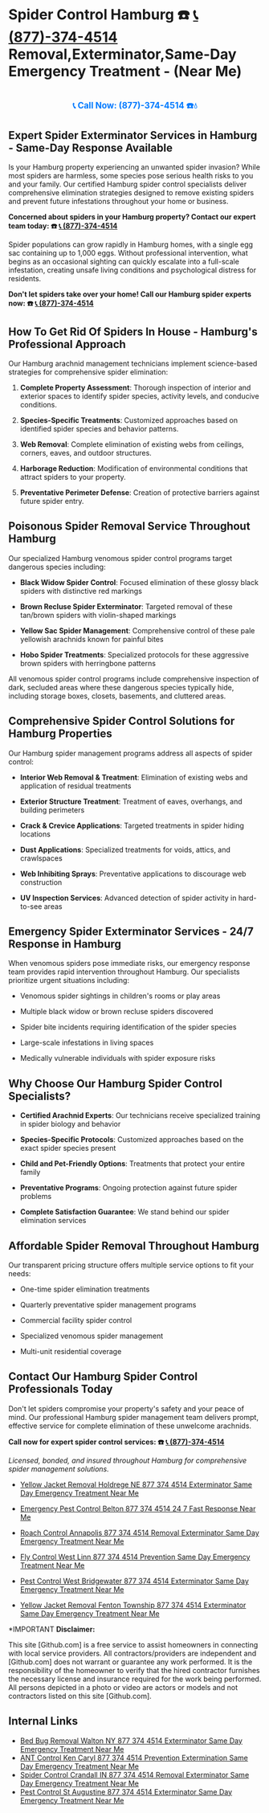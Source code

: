 # Spider Control Hamburg ☎️ [📞 (877)-374-4514](https://pest-control-4514.netlify.app) Removal,Exterminator,Same-Day Emergency Treatment - (Near Me)
# 

<p align="center" style="font-size: 1.2em; font-weight: bold; margin: 20px 0;">
  <a href="https://pest-control-4514.netlify.app" target="_blank" style="color: #007BFF; text-decoration: none;">📞 Call Now: (877)-374-4514 ☎️💧</a>
</p>

## Expert Spider Exterminator Services in Hamburg - Same-Day Response Available

Is your Hamburg property experiencing an unwanted spider invasion? While most spiders are harmless, some species pose serious health risks to you and your family. Our certified Hamburg spider control specialists deliver comprehensive elimination strategies designed to remove existing spiders and prevent future infestations throughout your home or business.

**Concerned about spiders in your Hamburg property? Contact our expert team today: ☎️ [📞 (877)-374-4514](https://pest-control-4514.netlify.app)**

Spider populations can grow rapidly in Hamburg homes, with a single egg sac containing up to 1,000 eggs. Without professional intervention, what begins as an occasional sighting can quickly escalate into a full-scale infestation, creating unsafe living conditions and psychological distress for residents.

**Don't let spiders take over your home! Call our Hamburg spider experts now: ☎️ [📞 (877)-374-4514](https://pest-control-4514.netlify.app)**

## How To Get Rid Of Spiders In House - Hamburg's Professional Approach

Our Hamburg arachnid management technicians implement science-based strategies for comprehensive spider elimination:

1. **Complete Property Assessment**: Thorough inspection of interior and exterior spaces to identify spider species, activity levels, and conducive conditions.

2. **Species-Specific Treatments**: Customized approaches based on identified spider species and behavior patterns.

3. **Web Removal**: Complete elimination of existing webs from ceilings, corners, eaves, and outdoor structures.

4. **Harborage Reduction**: Modification of environmental conditions that attract spiders to your property.

5. **Preventative Perimeter Defense**: Creation of protective barriers against future spider entry.

## Poisonous Spider Removal Service Throughout Hamburg

Our specialized Hamburg venomous spider control programs target dangerous species including:

- **Black Widow Spider Control**: Focused elimination of these glossy black spiders with distinctive red markings

- **Brown Recluse Spider Exterminator**: Targeted removal of these tan/brown spiders with violin-shaped markings

- **Yellow Sac Spider Management**: Comprehensive control of these pale yellowish arachnids known for painful bites

- **Hobo Spider Treatments**: Specialized protocols for these aggressive brown spiders with herringbone patterns

All venomous spider control programs include comprehensive inspection of dark, secluded areas where these dangerous species typically hide, including storage boxes, closets, basements, and cluttered areas.

## Comprehensive Spider Control Solutions for Hamburg Properties

Our Hamburg spider management programs address all aspects of spider control:

- **Interior Web Removal & Treatment**: Elimination of existing webs and application of residual treatments

- **Exterior Structure Treatment**: Treatment of eaves, overhangs, and building perimeters

- **Crack & Crevice Applications**: Targeted treatments in spider hiding locations

- **Dust Applications**: Specialized treatments for voids, attics, and crawlspaces

- **Web Inhibiting Sprays**: Preventative applications to discourage web construction

- **UV Inspection Services**: Advanced detection of spider activity in hard-to-see areas

## Emergency Spider Exterminator Services - 24/7 Response in Hamburg

When venomous spiders pose immediate risks, our emergency response team provides rapid intervention throughout Hamburg. Our specialists prioritize urgent situations including:

- Venomous spider sightings in children's rooms or play areas

- Multiple black widow or brown recluse spiders discovered

- Spider bite incidents requiring identification of the spider species

- Large-scale infestations in living spaces

- Medically vulnerable individuals with spider exposure risks

## Why Choose Our Hamburg Spider Control Specialists?

- **Certified Arachnid Experts**: Our technicians receive specialized training in spider biology and behavior

- **Species-Specific Protocols**: Customized approaches based on the exact spider species present

- **Child and Pet-Friendly Options**: Treatments that protect your entire family

- **Preventative Programs**: Ongoing protection against future spider problems

- **Complete Satisfaction Guarantee**: We stand behind our spider elimination services

## Affordable Spider Removal Throughout Hamburg

Our transparent pricing structure offers multiple service options to fit your needs:

- One-time spider elimination treatments

- Quarterly preventative spider management programs

- Commercial facility spider control

- Specialized venomous spider management

- Multi-unit residential coverage

## Contact Our Hamburg Spider Control Professionals Today

Don't let spiders compromise your property's safety and your peace of mind. Our professional Hamburg spider management team delivers prompt, effective service for complete elimination of these unwelcome arachnids.

**Call now for expert spider control services: ☎️ [📞 (877)-374-4514](https://pest-control-4514.netlify.app)**

*Licensed, bonded, and insured throughout Hamburg for comprehensive spider management solutions.*


- [Yellow Jacket Removal Holdrege NE 877 374 4514 Exterminator Same Day Emergency Treatment Near Me](https://github.com/allyoucaneatsushiin/plumbing-texas/blob/main/Yellow-Jacket-Removal-Holdrege-NE-877-374-4514-Exterminator-Same-Day-Emergency-Treatment-Near-Me.md)
- [Emergency Pest Control Belton 877 374 4514 24 7 Fast Response Near Me](https://github.com/allyoucaneatsushiin/plumbing-texas/blob/main/Emergency-Pest-Control-Belton-877-374-4514-24-7-Fast-Response-Near-Me.md)
- [Roach Control Annapolis 877 374 4514 Removal Exterminator Same Day Emergency Treatment Near Me](https://github.com/allyoucaneatsushiin/plumbing-texas/blob/main/Roach-Control-Annapolis-877-374-4514-Removal-Exterminator-Same-Day-Emergency-Treatment-Near-Me.md)


- [Fly Control West Linn 877 374 4514 Prevention Same Day Emergency Treatment Near Me](https://github.com/allyoucaneatsushiin/plumbing-texas/blob/main/Fly-Control-West-Linn-877-374-4514-Prevention-Same-Day-Emergency-Treatment-Near-Me.md)
- [Pest Control West Bridgewater 877 374 4514 Exterminator Same Day Emergency Treatment Near Me](https://github.com/allyoucaneatsushiin/plumbing-texas/blob/main/Pest-Control-West-Bridgewater-877-374-4514-Exterminator-Same-Day-Emergency-Treatment-Near-Me.md)
- [Yellow Jacket Removal Fenton Township 877 374 4514 Exterminator Same Day Emergency Treatment Near Me](https://github.com/allyoucaneatsushiin/plumbing-texas/blob/main/Yellow-Jacket-Removal-Fenton-Township-877-374-4514-Exterminator-Same-Day-Emergency-Treatment-Near-Me.md)


*IMPORTANT **Disclaimer:**  

This site [Github.com] is a free service to assist homeowners in connecting with local service providers. All contractors/providers are independent and [Github.com] does not warrant or guarantee any work performed. It is the responsibility of the homeowner to verify that the hired contractor furnishes the necessary license and insurance required for the work being performed. All persons depicted in a photo or video are actors or models and not contractors listed on this site [Github.com].


## Internal Links
- [Bed Bug Removal Walton NY 877 374 4514 Exterminator Same Day Emergency Treatment Near Me](https://github.com/allyoucaneatsushiin/plumbing-texas/blob/main/Bed-Bug-Removal-Walton-NY-877-374-4514-Exterminator-Same-Day-Emergency-Treatment-Near-Me.md)
- [ANT Control Ken Caryl 877 374 4514 Prevention Extermination Same Day Emergency Treatment Near Me](https://github.com/allyoucaneatsushiin/plumbing-texas/blob/main/ANT-Control-Ken-Caryl-877-374-4514-Prevention-Extermination-Same-Day-Emergency-Treatment-Near-Me.md)
- [Spider Control Crandall IN 877 374 4514 Removal Exterminator Same Day Emergency Treatment Near Me](https://github.com/allyoucaneatsushiin/plumbing-texas/blob/main/Spider-Control-Crandall-IN-877-374-4514-Removal-Exterminator-Same-Day-Emergency-Treatment-Near-Me.md)
- [Pest Control St Augustine 877 374 4514 Exterminator Same Day Emergency Treatment Near Me](https://github.com/allyoucaneatsushiin/plumbing-texas/blob/main/Pest-Control-St-Augustine-877-374-4514-Exterminator-Same-Day-Emergency-Treatment-Near-Me.md)

